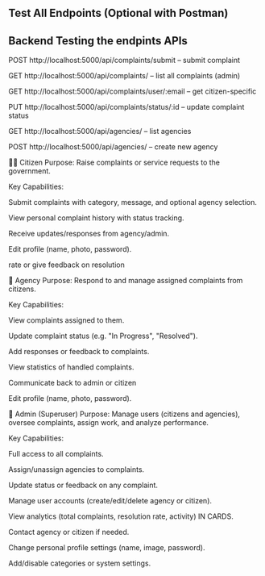  ## Test All Endpoints (Optional with Postman)
 ## Backend Testing the endpints APIs
POST http://localhost:5000/api/complaints/submit       – submit complaint

GET http://localhost:5000/api/complaints/              – list all complaints (admin)

GET http://localhost:5000/api/complaints/user/:email   – get citizen-specific

PUT http://localhost:5000/api/complaints/status/:id    – update complaint status

GET http://localhost:5000/api/agencies/                – list agencies

POST http://localhost:5000/api/agencies/               – create new agency


<!-- DESCRIPTION OF ROLES -->
🧍‍♂️ Citizen
Purpose: Raise complaints or service requests to the government.

Key Capabilities:

Submit complaints with category, message, and optional agency selection.

View personal complaint history with status tracking.

Receive updates/responses from agency/admin.

Edit profile (name, photo, password).

rate or give feedback on resolution

🏢 Agency
Purpose: Respond to and manage assigned complaints from citizens.

Key Capabilities:

View complaints assigned to them.

Update complaint status (e.g. "In Progress", "Resolved").

Add responses or feedback to complaints.

View statistics of handled complaints.

Communicate back to admin or citizen

Edit profile (name, photo, password).

👑 Admin (Superuser)
Purpose: Manage users (citizens and agencies), oversee complaints, assign work, and analyze performance.

Key Capabilities:

Full access to all complaints.

Assign/unassign agencies to complaints.

Update status or feedback on any complaint.

Manage user accounts (create/edit/delete agency or citizen).

View analytics (total complaints, resolution rate, activity) IN CARDS.

Contact agency or citizen if needed.

Change personal profile settings (name, image, password).

Add/disable categories or system settings.



